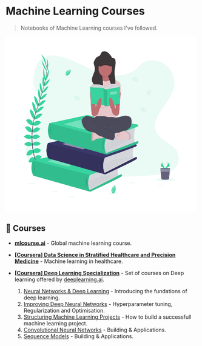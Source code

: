 # Machine Learning Courses
> Notebooks of Machine Learning courses I've followed.

<p align='center'>
  <img src="header_image.png" width="600" height="462"/>
</p>

## 📗 Courses

- **[mlcourse.ai](https://mlcourse.ai/)** - Global machine learning course.

- **[[Coursera] Data Science in Stratified Healthcare and Precision Medicine](https://www.coursera.org/learn/datascimed)** - Machine learning in healthcare.

- **[[Coursera] Deep Learning Specialization](https://www.coursera.org/specializations/deep-learning)** - Set of courses on Deep learning offered by [deeplearning.ai](https://deeplearning.ai/).
  1. [Neural Networks & Deep Learning](https://www.coursera.org/learn/neural-networks-deep-learning) - Introducing the fundations of deep learning.
  2. [Improving Deep Neural Networks](https://www.coursera.org/learn/deep-neural-network) - Hyperparameter tuning, Regularization and Optimisation.
  3. [Structuring Machine Learning Projects](https://www.coursera.org/learn/machine-learning-projects) - How to build a successfull machine learning project.
  4. [Convolutional Neural Networks](https://www.coursera.org/learn/convolutional-neural-networks) - Building & Applications.
  5. [Sequence Models](https://www.coursera.org/learn/nlp-sequence-models) - Building & Applications.



